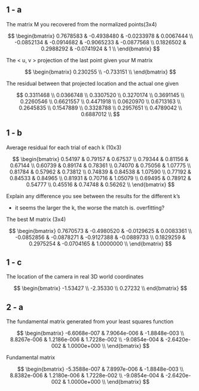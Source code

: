 ## 1 - a

The matrix M you recovered from the normalized points(3x4)

<script type="text/javascript" src="http://cdn.mathjax.org/mathjax/latest/MathJax.js?config=default"></script>
$$
\begin{bmatrix}
0.7678583 & -0.4938480 & -0.0233978 & 0.0067444 \\
-0.0852134 & -0.0914682 & -0.9065233 & -0.0877568 \\
0.1826502 & 0.2988292 & -0.0741924 & 1 \\
\end{bmatrix}
$$


The < u, v > projection of the last point given your M matrix 

<script type="text/javascript" src="http://cdn.mathjax.org/mathjax/latest/MathJax.js?config=default"></script>
$$
\begin{bmatrix}
0.230255 \\
-0.733151 \\
\end{bmatrix}
$$

The residual between that projected location and the actual one given

<script type="text/javascript" src="http://cdn.mathjax.org/mathjax/latest/MathJax.js?config=default"></script>
$$
0.3311468 \\
0.0366748 \\ 
0.3307520 \\
0.3270174 \\
0.3691145 \\
0.2260546 \\
0.6621557 \\
0.4471918 \\
0.0620970 \\
0.6713163 \\
0.2645835 \\
0.1547889 \\
0.3328788 \\
0.2957651 \\
0.4789042 \\
0.6887012 \\
$$

## 1 - b

Average residual for each trial of each k (10x3)

<script type="text/javascript" src="http://cdn.mathjax.org/mathjax/latest/MathJax.js?config=default"></script>
$$
\begin{bmatrix}
0.54197 &  0.79157 &  0.67537 \\
0.79344 &  0.81156 &  0.67144 \\
0.60739 &  0.89174 &  0.78361 \\
0.74070 &  0.75056 &  1.07775 \\
0.81784 &  0.57962 &  0.73812 \\
0.74839 &  0.84538 &  1.07590 \\
0.77192 &  0.84533 &  0.84965 \\
0.81931 &  0.70716 &  1.05079 \\
0.69495 &  0.78912 &  0.54777 \\
0.45516 &  0.74748 &  0.56262 \\
\end{bmatrix}
$$

Explain any difference you see between the results for the different k’s

* it seems the larger the k, the worse the match is. overfitting?

The best M matrix (3x4) 

<script type="text/javascript" src="http://cdn.mathjax.org/mathjax/latest/MathJax.js?config=default"></script>
$$
\begin{bmatrix}
 0.7670573 & -0.4980520 & -0.0129625 &  0.0083361 \\
-0.0852856 & -0.0878271 & -0.9127388 & -0.0889733 \\
 0.1829259 &  0.2975254 & -0.0704165 &  1.0000000 \\
\end{bmatrix}
$$

## 1 - c

The location of the camera in real 3D world coordinates 

<script type="text/javascript" src="http://cdn.mathjax.org/mathjax/latest/MathJax.js?config=default"></script>
$$
\begin{bmatrix}
-1.53427 \\
-2.35330 \\
 0.27232 \\
end{bmatrix}
$$

## 2 - a

The fundamental matrix generated from your least squares function

<script type="text/javascript" src="http://cdn.mathjax.org/mathjax/latest/MathJax.js?config=default"></script>
$$
\begin{bmatrix}
-6.6068e-007 & 7.9064e-006 & -1.8848e-003 \\
 8.8267e-006 & 1.2186e-006 &  1.7228e-002 \\
-9.0854e-004 & -2.6420e-002 & 1.0000e+000 \\
\end{bmatrix}
$$

Fundamental matrix 

<script type="text/javascript" src="http://cdn.mathjax.org/mathjax/latest/MathJax.js?config=default"></script>
$$
\begin{bmatrix}
-5.3588e-007 & 7.8997e-006 & -1.8848e-003 \\
8.8382e-006 & 1.2180e-006 & 1.7228e-002 \\
-9.0854e-004 & -2.6420e-002 & 1.0000e+000 \\
\end{bmatrix}
$$
